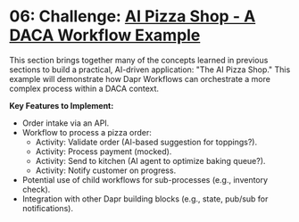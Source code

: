 # 06: Challenge: [AI Pizza Shop - A DACA Workflow Example](https://github.com/diagrid-labs/dapr-workshop)

This section brings together many of the concepts learned in previous sections to build a practical, AI-driven application: "The AI Pizza Shop." This example will demonstrate how Dapr Workflows can orchestrate a more complex process within a DACA context.

**Key Features to Implement:**
*   Order intake via an API.
*   Workflow to process a pizza order:
    *   Activity: Validate order (AI-based suggestion for toppings?).
    *   Activity: Process payment (mocked).
    *   Activity: Send to kitchen (AI agent to optimize baking queue?).
    *   Activity: Notify customer on progress.
*   Potential use of child workflows for sub-processes (e.g., inventory check).
*   Integration with other Dapr building blocks (e.g., state, pub/sub for notifications).